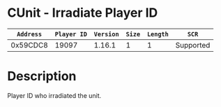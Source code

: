 # CUnit - Irradiate Player ID

| `Address` | `Player ID` | `Version` | `Size` | `Length` | `SCR` |
| ---------- | ----------- | --------- | ------ | -------- | ---- |
| 0x59CDC8 | 19097 | 1.16.1 | 1 | 1 | Supported |

# Description

Player ID who irradiated the unit.